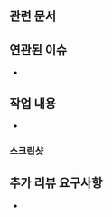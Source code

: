 <!-- 이번 PR에서 작업한 내용을 자세히 설명해주세요.-->

## 관련 문서

## 연관된 이슈
<!--ex) 연관 이슈 : #1, #3
resolves #10-->
- 

## 작업 내용
- 

### 스크린샷

## 추가 리뷰 요구사항
<!--리뷰어가 특별히 봐주었으면 하는 부분이 있다면 작성해주세요
ex) 메서드 XXX의 이름을 더 잘 짓고 싶은데 혹시 좋은 명칭이 있을까요?-->
-

